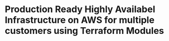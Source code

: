 # Production Ready Highly Availabel Infrastructure on AWS for multiple customers using Terraform Modules
